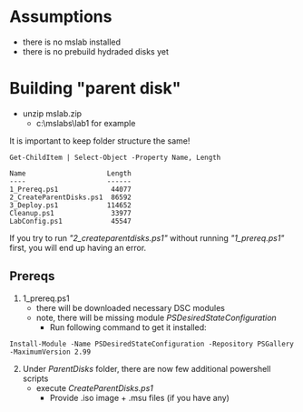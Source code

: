 # Assumptions

- there is no mslab installed
- there is no prebuild hydraded disks yet

# Building "parent disk"

- unzip mslab.zip
  - c:\mslabs\lab1 for example

It is important to keep folder structure the same!

```
Get-ChildItem | Select-Object -Property Name, Length

Name                    Length
----                    ------
1_Prereq.ps1             44077
2_CreateParentDisks.ps1  86592
3_Deploy.ps1            114652
Cleanup.ps1              33977
LabConfig.ps1            45547
```

If you try to run *"2_createparentdisks.ps1"* without running *"1_prereq.ps1"* first, you will end up having an error.

## Prereqs

1. 1_prereq.ps1
   - there will be downloaded necessary DSC modules
   - note, there will be missing module *PSDesiredStateConfiguration*
     - Run following command to get it installed:
```     
Install-Module -Name PSDesiredStateConfiguration -Repository PSGallery -MaximumVersion 2.99
```

2. Under *ParentDisks* folder, there are now few additional powershell scripts
   - execute *CreateParentDisks.ps1*
     - Provide .iso image + .msu files (if you have any)